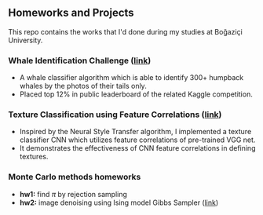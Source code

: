 ## Homeworks and Projects

This repo contains the works that I'd done during my studies at Boğaziçi University. 

### Whale Identification Challenge ([link](./Biometrics_term_project))
* A whale classifier algorithm which is able to identify 300+ humpback whales by the photos of their tails only.
* Placed top 12\% in public leaderboard of the related Kaggle competition.

### Texture Classification using Feature Correlations ([link](./texture_classification_using_deep_learning))
* Inspired by the Neural Style Transfer algorithm, I implemented a texture classifier CNN which utilizes feature correlations of pre-trained VGG net.
* It demonstrates the effectiveness of CNN feature correlations in defining textures.

### Monte Carlo methods homeworks

* **hw1:** find _&pi;_ by rejection sampling 
* **hw2:** image denoising using Ising model Gibbs Sampler ([link](./monte_carlo-assignment2/assignment2.ipynb))
